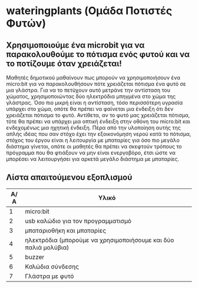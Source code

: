 # wateringplants (Ομάδα Ποτιστές Φυτών)
Χρησιμοποιούμε ένα microbit για να παρακολουθούμε το πότισμα ενός φυτού και να το ποτίζουμε όταν χρειάζεται!
----------

Μαθητές δημοτικού μαθαίνουν πως μπορούν να χρησιμοποιήσουν ένα micro:bit για να παρακολουθήσουν πότε χρειάζεται πότισμα ένα φυτό σε μια γλάστρα. Για να το πετύχουν αυτό μετράνε την αντίσταση του χώματος, χρησιμοποιώντας δύο ηλεκτρόδια μπηγμένα στο χώμα της γλάστρας. Όσο πιο μικρή είναι η αντίσταση, τόσο περισσότερη υγρασία υπάρχει στο χώμα, οπότε θα πρέπει να φαίνεται μια ένδειξη ότι δεν χρειάζεται πότισμα το φυτό. Αντίθετα, αν το φυτό μας χρειάζεται πότισμα, τότε θα πρέπει να υπάρχει μια οπτική ένδειξη στην οθόνη του micro:bit και ενδεχομένως μια ηχητική ένδειξη. Πέρα από την υλοποίηση αυτής της απλής ιδέας που σαν στόχο έχει την εξοικονόμηση νερού κατά το πότισμα, στόχος του έργου είναι η λειτουργία με μπαταρίες για όσο πιο μεγάλο διάστημα γίνεται, οπότε οι μαθητές θα πρέπει να σκεφτούν τρόπους το πρόγραμμα που θα φτιάξουν να μην είναι ενεργοβόρο, έτσι ώστε να μπορέσει να λειτουργήσει για αρκετά μεγάλο διάστημα με μπαταρίες.


Λίστα απαιτούμενου εξοπλισμού
-----------------------------
| Α/Α | Υλικό |
| --- | --- |
| 1 | micro:bit |
| 2 | usb καλώδιο για τον προγραμματισμό |
| 3 | μπαταριοθήκη και μπαταρίες |
| 4 | ηλεκτρόδια (μπορούμε να χρησιμοποιήσουμε και δύο παλιά μολύβια) |
| 5 | buzzer |
| 6 | Κσλώδια σύνδεσης |
| 7 | Γλάστρα με φυτό |

